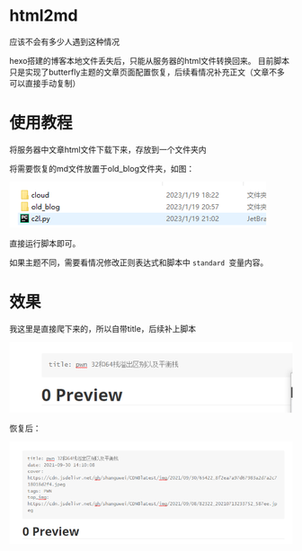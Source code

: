 # html2md

应该不会有多少人遇到这种情况

hexo搭建的博客本地文件丢失后，只能从服务器的html文件转换回来。
目前脚本只是实现了butterfly主题的文章页面配置恢复，后续看情况补充正文（文章不多可以直接手动复制）

# 使用教程

将服务器中文章html文件下载下来，存放到一个文件夹内

将需要恢复的md文件放置于old_blog文件夹，如图：

![](https://github.com/shanguwei/html2md/blob/main/image/1.png)

直接运行脚本即可。

如果主题不同，需要看情况修改正则表达式和脚本中 `standard `变量内容。

# 效果

我这里是直接爬下来的，所以自带title，后续补上脚本

![](https://github.com/shanguwei/html2md/blob/main/image/2.png)

恢复后：



![](https://github.com/shanguwei/html2md/blob/main/image/3.png)
